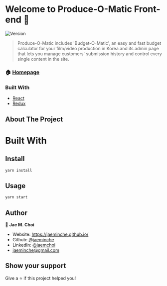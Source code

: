# Welcome to Produce-O-Matic Front-end 👋

![Version](https://img.shields.io/badge/version-1.0.38-blue.svg?cacheSeconds=2592000)

> Produce-O-Matic includes 'Budget-O-Matic', an easy and fast budget calculator for your film/video production in Korea and its admin page that lets you manage customers' submission history and control every single content in the site.

### 🏠 [Homepage](https://www.produceomatic.com)

### Built With

- [React](https://reactjs.org/)
- [Redux](https://redux.js.org/)

## About The Project

# Built With

## Install

```sh
yarn install
```

## Usage

```sh
yarn start
```

## Author

👤 **Jae M. Choi**

- Website: https://jaeminche.github.io/
- Github: [@jaeminche](https://github.com/jaeminche)
- LinkedIn: [@jaemchoi](https://linkedin.com/in/jaemchoi)
- jaeminche@gmail.com

## Show your support

Give a ⭐️ if this project helped you!

